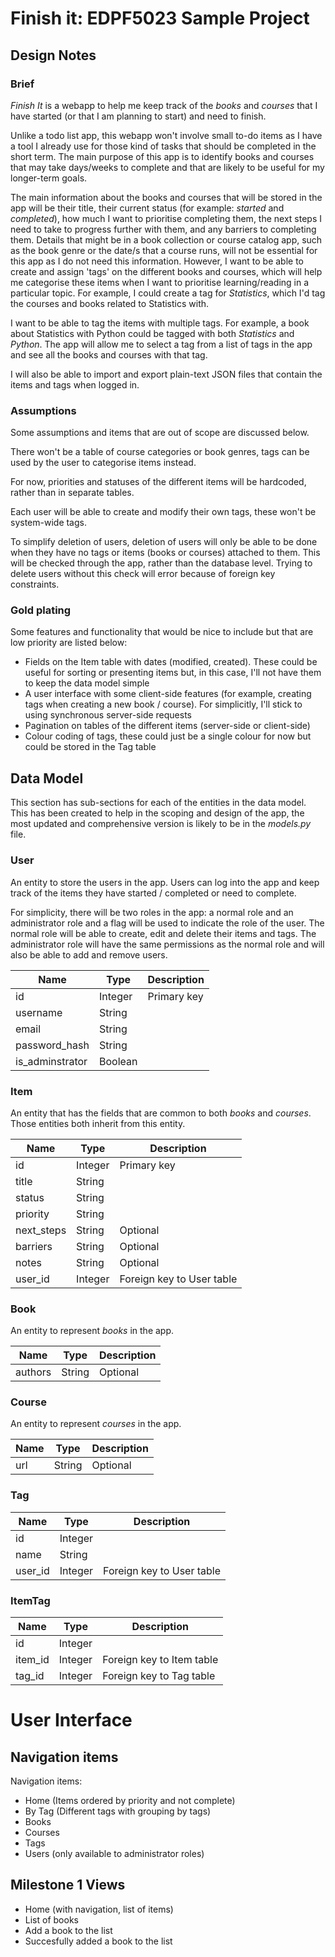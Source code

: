 # Finish it: EDPF5023 Sample Project

## Design Notes

### Brief

*Finish It* is a webapp to help me keep track of the *books* and *courses* that I have started (or that I am planning to start) and need to finish.

Unlike a todo list app, this webapp won't involve small to-do items as I have a tool I already use for those kind of tasks that should be completed in the short term. 
The main purpose of this app is to identify books and courses that may take days/weeks to complete and that are likely to be useful for my longer-term goals.

The main information about the books and courses that will be stored in the app will be their title, their current status (for example: *started* and *completed*), how much I want to prioritise completing them, the next steps I need to take to progress further with them, and any barriers to completing them. 
Details that might be in a book collection or course catalog app, such as the book genre or the date/s that a course runs, will not be essential for this app as I do not need this information.
However, I want to be able to create and assign 'tags' on the different books and courses, which will help me categorise these items when I want to prioritise learning/reading in a particular topic.
For example, I could create a tag for *Statistics*, which I'd tag the courses and books related to Statistics with.

I want to be able to tag the items with multiple tags. For example, a book about Statistics with Python could be tagged with both *Statistics* and *Python*.
The app will allow me to select a tag from a list of tags in the app and see all the books and courses with that tag. 

I will also be able to import and export plain-text JSON files that contain the items and tags when logged in.

### Assumptions

Some assumptions and items that are out of scope are discussed below.

There won't be a table of course categories or book genres, tags can be used by the user to categorise items instead.

For now, priorities and statuses of the different items will be hardcoded, rather than in separate tables.

Each user will be able to create and modify their own tags, these won't be system-wide tags.

To simplify deletion of users, deletion of users will only be able to be done when they have no tags or items (books or courses) attached to them. This will be checked through the app, rather than the database level. Trying to delete users without this check will error because of foreign key constraints.

### Gold plating

Some features and functionality that would be nice to include but that are low priority are listed below:

- Fields on the Item table with dates (modified, created). These could be useful for sorting or presenting items but, in this case, I'll not have them to keep the data model simple
- A user interface with some client-side features (for example, creating tags when creating a new book / course). For simplicitly, I'll stick to using synchronous server-side requests
- Pagination on tables of the different items (server-side or client-side)
- Colour coding of tags, these could just be a single colour for now but could be stored in the Tag table

## Data Model

This section has sub-sections for each of the entities in the data model. 
This has been created to help in the scoping and design of the app, the most updated and comprehensive version is likely to be in the *models.py* file.

### User

An entity to store the users in the app.
Users can log into the app and keep track of the items they have started / completed or need to complete.

For simplicity, there will be two roles in the app: a normal role and an administrator role and a flag will be used to indicate the role of the user.
The normal role will be able to create, edit and delete their items and tags. 
The administrator role will have the same permissions as the normal role and will also be able to add and remove users.

| Name	 | Type | Description |
|-|-|-|
| id | Integer | Primary key |
| username | String |  |
| email | String | |
| password_hash | String | |
| is_adminstrator | Boolean | |

### Item

An entity that has the fields that are common to both *books* and *courses*. 
Those entities both inherit from this entity.

| Name  | Type | Description |
|-|-|-| 
| id | Integer | Primary key |
| title | String | |
| status | String | |
| priority | String | |
| next_steps | String | Optional |
| barriers | String | Optional |
| notes | String | Optional |
| user_id | Integer | Foreign key to User table |

### Book

An entity to represent *books* in the app.

| Name  | Type | Description |
|-|-|-| 
| authors | String | Optional |

### Course

An entity to represent *courses* in the app.

| Name  | Type | Description |
|-|-|-| 
| url | String | Optional |

### Tag

| Name	 | Type | Description |
|-|-|-|
| id | Integer | |
| name | String | |
| user_id | Integer | Foreign key to User table |

### ItemTag

| Name	 | Type | Description |
|-|-|-|
| id | Integer | |
| item_id | Integer | Foreign key to Item table |
| tag_id | Integer | Foreign key to Tag table |

# User Interface

## Navigation items

Navigation items:
- Home (Items ordered by priority and not complete)
- By Tag (Different tags with grouping by tags)
- Books 
- Courses
- Tags
- Users (only available to administrator roles)

## Milestone 1 Views

- Home (with navigation, list of items)
- List of books
- Add a book to the list
- Succesfully added a book to the list